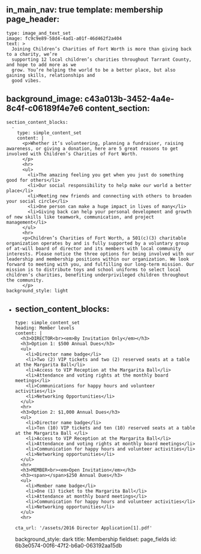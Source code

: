 in_main_nav: true
template: membership
page_header:
  -
    type: image_and_text_set
    image: fc9c9e89-58d4-4ad1-a01f-46d462f2a404
    text: >
      Joining Children’s Charities of Fort Worth is more than giving back to a charity, we’re
      supporting 12 local children’s charities throughout Tarrant County, and hope to add more as we
      grow. You’re helping the world to be a better place, but also gaining skills, relationships and
      good vibes.
background_image: c43a013b-3452-4a4e-8c4f-c06189f4e7e6
content_section:
  -
    section_content_blocks:
      -
        type: simple_content_set
        content: |
          <p>Whether it’s volunteering, planning a fundraiser, raising awareness, or giving a donation, here are 5 great reasons to get involved with Children’s Charities of Fort Worth.
          </p>
          <hr>
          <ul>
          	<li>The amazing feeling you get when you just do something good for others</li>
          	<li>Our social responsibility to help make our world a better place</li>
          	<li>Meeting new friends and connecting with others to broaden your social circle</li>
          	<li>One person can make a huge impact in lives of many</li>
          	<li>Giving back can help your personal development and growth of new skills like teamwork, communication, and project management</li>
          </ul>
          <hr>
          <p>Children’s Charities of Fort Worth, a 501(c)(3) charitable organization operates by and is fully supported by a voluntary group of at-will board of director and its members with local community interests. Please notice the three options for being involved with our leadership and membership positions within our organization. We look forward to meeting with you, and fulfilling our long-term mission. Our mission is to distribute toys and school uniforms to select local children’s charities, benefiting underprivileged children throughout the community.
          </p>
    background_style: light
  -
    section_content_blocks:
      -
        type: simple_content_set
        heading: Member levels
        content: |
          <h3>DIRECTOR<br><em>By Invitation Only</em></h3>
          <h3>Option 1: $500 Annual Dues</h3>
          <ul>
          	<li>Director name badge</li>
          	<li>Two (2) VIP tickets and two (2) reserved seats at a table at the Margarita Ball</li>
          	<li>Access to VIP Reception at the Margarita Ball</li>
          	<li>Attendance and voting rights at the monthly board meetings</li>
          	<li>Communications for happy hours and volunteer activities</li>
          	<li>Networking Opportunities</li>
          </ul>
          <hr>
          <h3>Option 2: $1,000 Annual Dues</h3>
          <ul>
          	<li>Director name badge</li>
          	<li>Ten (10) VIP tickets and ten (10) reserved seats at a table at the Margarita Ball </li>
          	<li>Access to VIP Reception at the Margarita Ball</li>
          	<li>Attendance and voting rights at monthly board meetings</li>
          	<li>Communication for happy hours and volunteer activities</li>
          	<li>Networking opportunities</li>
          </ul>
          <hr>
          <h3>MEMBER<br><em>Open Invitation</em></h3>
          <h3><span></span>$250 Annual Dues</h3>
          <ul>
          	<li>Member name badge</li>
          	<li>One (1) ticket to the Margarita Ball</li>
          	<li>Attendance at monthly board meetings</li>
          	<li>Communication for happy hours and volunteer activities</li>
          	<li>Networking opportunities</li>
          </ul>
          <hr>
        
        cta_url: '/assets/2016 Director Application[1].pdf'
    background_style: dark
title: Membership
fieldset: page_fields
id: 6b3e0574-00f6-47f2-b6a0-063192aa15db
